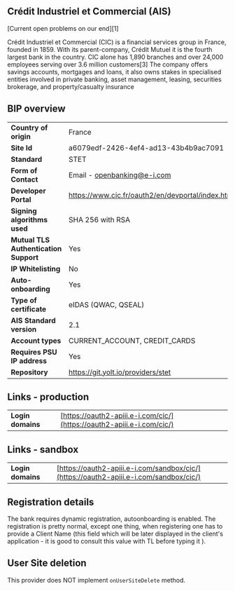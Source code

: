 ## Crédit Industriel et Commercial (AIS)
[Current open problems on our end][1]

Crédit Industriel et Commercial (CIC) is a financial services group in France, founded in 1859.
With its parent-company, Crédit Mutuel it is the fourth largest bank in the country. CIC alone has 1,890 branches 
and over 24,000 employees serving over 3.6 million customers[3] The company offers savings accounts, mortgages
and loans, it also owns stakes in specialised entities involved in private banking, asset
management, leasing, securities brokerage, and property/casualty insurance

## BIP overview

|                                       |                                                   |
|---------------------------------------|---------------------------------------------------|
| **Country of origin**                 | France                                            | 
| **Site Id**                           | a6079edf-2426-4ef4-ad13-43b4b9ac7091              |
| **Standard**                          | STET                                              |
| **Form of Contact**                   | Email - openbanking@e-i.com                       |
| **Developer Portal**                  | https://www.cic.fr/oauth2/en/devportal/index.html |
| **Signing algorithms used**           | SHA 256 with RSA                                  |
| **Mutual TLS Authentication Support** | Yes                                               |
| **IP Whitelisting**                   | No                                                |
| **Auto-onboarding**                   | Yes                                               |
| **Type of certificate**               | eIDAS (QWAC, QSEAL)                               |
| **AIS Standard version**              | 2.1                                               |
| **Account types**                     | CURRENT_ACCOUNT, CREDIT_CARDS                     |
| **Requires PSU IP address**           | Yes                                               |
| **Repository**                        | https://git.yolt.io/providers/stet                |

## Links - production
|                   |                                                                        |
|-------------------|------------------------------------------------------------------------|
| **Login domains** | [https://oauth2-apiii.e-i.com/cic/](https://oauth2-apiii.e-i.com/cic/) | 

## Links - sandbox
|                    |                                                                                        |
|--------------------|----------------------------------------------------------------------------------------|
| **Login domains**  | [https://oauth2-apiii.e-i.com/sandbox/cic/](https://oauth2-apiii.e-i.com/sandbox/cic/) | 

## Registration details
The bank requires dynamic registration, autoonboarding is enabled. The registration is pretty normal, except
one thing, when registering one has to provide a Client Name (this field which will be later displayed in the client's
application - it is good to consult this value with TL before typing it ).

## User Site deletion
This provider does NOT implement `onUserSiteDelete` method. 
